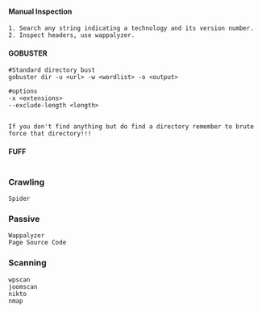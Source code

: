 #### Manual Inspection
```
1. Search any string indicating a technology and its version number.
2. Inspect headers, use wappalyzer.
```
#### GOBUSTER
```
#Standard directory bust
gobuster dir -u <url> -w <wordlist> -o <output>

#options
-x <extensions>
--exclude-length <length>


If you don't find anything but do find a directory remember to brute force that directory!!!
```
#### FUFF
```

```
### Crawling
```
Spider
```

### Passive
```
Wappalyzer
Page Source Code
```

### Scanning
```
wpscan
joomscan
nikto
nmap 
```
